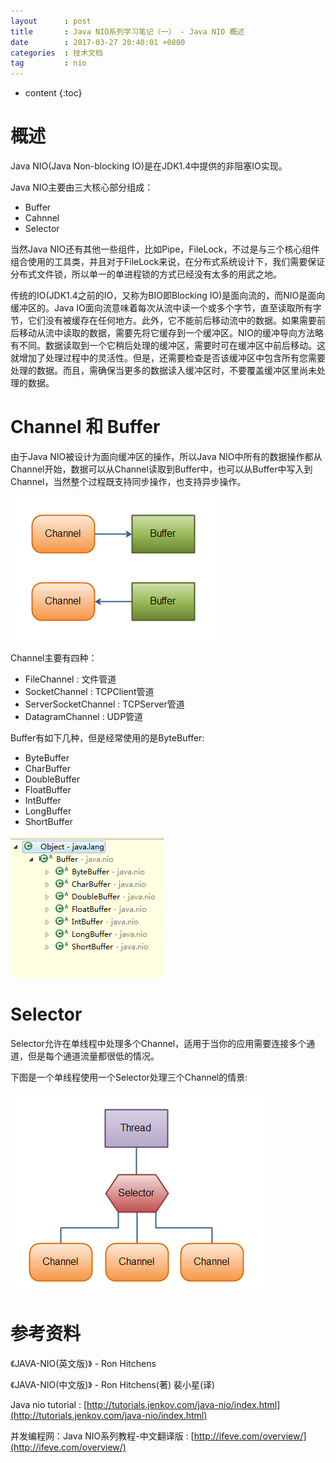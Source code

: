 ```yaml
---
layout		: post
title 		: Java NIO系列学习笔记（一） - Java NIO 概述
date 		: 2017-03-27 20:40:01 +0800
categories 	: 技术文档
tag			: nio
---
```


* content
{:toc}


概述
=======================================

Java NIO(Java Non-blocking IO)是在JDK1.4中提供的非阻塞IO实现。

Java NIO主要由三大核心部分组成：

+ Buffer
+ Cahnnel
+ Selector

当然Java NIO还有其他一些组件，比如Pipe，FileLock，不过是与三个核心组件组合使用的工具类，并且对于FileLock来说，在分布式系统设计下，我们需要保证分布式文件锁，所以单一的单进程锁的方式已经没有太多的用武之地。

传统的IO(JDK1.4之前的IO，又称为BIO即Blocking IO)是面向流的，而NIO是面向缓冲区的。Java IO面向流意味着每次从流中读一个或多个字节，直至读取所有字节，它们没有被缓存在任何地方。此外，它不能前后移动流中的数据。如果需要前后移动从流中读取的数据，需要先将它缓存到一个缓冲区。NIO的缓冲导向方法略有不同。数据读取到一个它稍后处理的缓冲区，需要时可在缓冲区中前后移动。这就增加了处理过程中的灵活性。但是，还需要检查是否该缓冲区中包含所有您需要处理的数据。而且，需确保当更多的数据读入缓冲区时，不要覆盖缓冲区里尚未处理的数据。


Channel 和 Buffer
=======================================

由于Java NIO被设计为面向缓冲区的操作，所以Java NIO中所有的数据操作都从Channel开始，数据可以从Channel读取到Buffer中，也可以从Buffer中写入到Channel，当然整个过程既支持同步操作，也支持异步操作。

![/images/blog/java-nio/01-introduction/01-overview-channels-buffers.png](/images/blog/java-nio/01-introduction/01-overview-channels-buffers.png)

Channel主要有四种：

+ FileChannel : 文件管道 
+ SocketChannel : TCPClient管道 
+ ServerSocketChannel : TCPServer管道 
+ DatagramChannel : UDP管道 

Buffer有如下几种，但是经常使用的是ByteBuffer:

+ ByteBuffer
+ CharBuffer
+ DoubleBuffer
+ FloatBuffer
+ IntBuffer
+ LongBuffer
+ ShortBuffer

![/images/blog/java-nio/01-introduction/02-buffer-hierarchy.png](/images/blog/java-nio/01-introduction/02-buffer-hierarchy.png)


Selector
=======================================

Selector允许在单线程中处理多个Channel，适用于当你的应用需要连接多个通道，但是每个通道流量都很低的情况。

下图是一个单线程使用一个Selector处理三个Channel的情景:

![/images/blog/java-nio/01-introduction/03-overview-selectors.png](/images/blog/java-nio/01-introduction/03-overview-selectors.png)


参考资料
=======================================

《JAVA-NIO(英文版)》 - Ron Hitchens

《JAVA-NIO(中文版)》 - Ron Hitchens(著) 裴小星(译)

Java nio tutorial : [http://tutorials.jenkov.com/java-nio/index.html](http://tutorials.jenkov.com/java-nio/index.html)

并发编程网：Java NIO系列教程-中文翻译版 : [http://ifeve.com/overview/](http://ifeve.com/overview/)